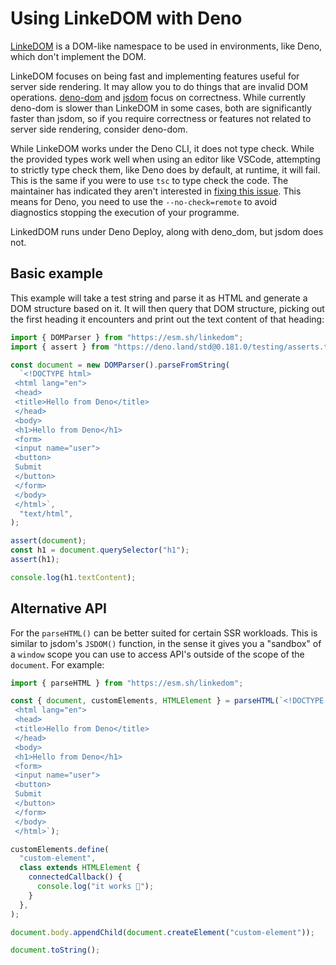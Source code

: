 # Using LinkeDOM with Deno

[LinkeDOM](https://github.com/WebReflection/linkedom) is a DOM-like namespace to
be used in environments, like Deno, which don't implement the DOM.


LinkeDOM focuses on being fast and implementing features useful for server side
rendering. It may allow you to do things that are invalid DOM operations.
[deno-dom](https://deno.land/./deno_dom.md) and [jsdom](https://deno.land/./jsdom) focus on correctness. While
currently deno-dom is slower than LinkeDOM in some cases, both are significantly
faster than jsdom, so if you require correctness or features not related to
server side rendering, consider deno-dom.


While LinkeDOM works under the Deno CLI, it does not type check. While the
provided types work well when using an editor like VSCode, attempting to
strictly type check them, like Deno does by default, at runtime, it will fail.
This is the same if you were to use `tsc` to type check the code. The maintainer
has indicated they aren't interested in
[fixing this issue](https://github.com/WebReflection/linkedom/issues/87). This
means for Deno, you need to use the `--no-check=remote` to avoid diagnostics
stopping the execution of your programme.


LinkedDOM runs under Deno Deploy, along with deno_dom, but jsdom does not.


## Basic example

This example will take a test string and parse it as HTML and generate a DOM
structure based on it. It will then query that DOM structure, picking out the
first heading it encounters and print out the text content of that heading:



```typescript
import { DOMParser } from "https://esm.sh/linkedom";
import { assert } from "https://deno.land/std@0.181.0/testing/asserts.ts";

const document = new DOMParser().parseFromString(
  `<!DOCTYPE html>
 <html lang="en">
 <head>
 <title>Hello from Deno</title>
 </head>
 <body>
 <h1>Hello from Deno</h1>
 <form>
 <input name="user">
 <button>
 Submit
 </button>
 </form>
 </body>
 </html>`,
  "text/html",
);

assert(document);
const h1 = document.querySelector("h1");
assert(h1);

console.log(h1.textContent);
```
## Alternative API

For the `parseHTML()` can be better suited for certain SSR workloads. This is
similar to jsdom's `JSDOM()` function, in the sense it gives you a "sandbox" of
a `window` scope you can use to access API's outside of the scope of the
`document`. For example:



```typescript
import { parseHTML } from "https://esm.sh/linkedom";

const { document, customElements, HTMLElement } = parseHTML(`<!DOCTYPE html>
 <html lang="en">
 <head>
 <title>Hello from Deno</title>
 </head>
 <body>
 <h1>Hello from Deno</h1>
 <form>
 <input name="user">
 <button>
 Submit
 </button>
 </form>
 </body>
 </html>`);

customElements.define(
  "custom-element",
  class extends HTMLElement {
    connectedCallback() {
      console.log("it works 🥳");
    }
  },
);

document.body.appendChild(document.createElement("custom-element"));

document.toString(); 
```



